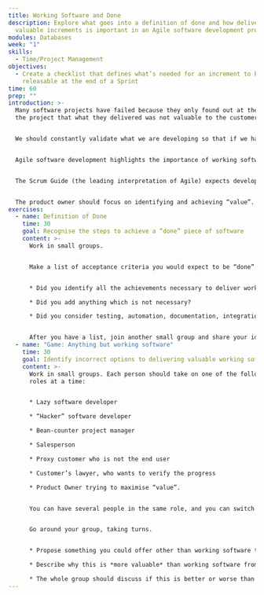```yaml
---
title: Working Software and Done
description: Explore what goes into a definition of done and how delivering
  valuable increments is important in an Agile software development project.
modules: Databases
week: "1"
skills:
  - Time/Project Management
objectives:
  - Create a checklist that defines what’s needed for an increment to be
    releasable at the end of a Sprint
time: 60
prep: ""
introduction: >-
  Many software projects have failed because they only found out at the end of
  the project that what they delivered was not valuable to the customers.


  We should constantly validate what we are developing so that if we have misunderstood expectations, we can resolve them earlier. And we can realise the value we deliver sooner rather than waiting for a risky “big bang” deployment.


  Agile software development highlights the importance of working software being more important than creating documentation, and that you can best measure the progress of a project by looking at how much software has been delivered and "done".


  The Scrum Guide (the leading interpretation of Agile) expects developers to agree on a Definition of Done, and to achieve “Done” for each item they work on in the backlog. This allows them to deliver an increment.


  The product owner should focus on identifying and achieving “value”.
exercises:
  - name: Definition of Done
    time: 30
    goal: Recognise the steps to achieve a “done” piece of software
    content: >-
      Work in small groups. 


      Make a list of acceptance criteria you would expect to be “done” for every software development user story (backlog item). You can refer to the Prep.


      * Did you identify all the achievements necessary to deliver working software to a customer?

      * Did you add anything which is not necessary?

      * Did you consider testing, automation, documentation, integration, coding style, acceptance, etc?


      After you have a list, join another small group and share your ideas with them. What did you miss out?
  - name: "Game: Anything but working software"
    time: 30
    goal: Identify incorrect options to delivering valuable working software
    content: >-
      Work in small groups. Each person should take on one of the following
      roles at a time:


      * Lazy software developer

      * “Hacker” software developer

      * Bean-counter project manager

      * Salesperson

      * Proxy customer who is not the end user

      * Customer’s lawyer, who wants to verify the progress

      * Product Owner trying to maximise “value”.


      You can have several people in the same role, and you can switch roles, so long as it’s clear what role you are playing at the time. Please caricature your role as a “Devil’s advocate”.


      Go around your group, taking turns.


      * Propose something you could offer other than working software that is valuable or convenient for your role. For example, a video demo of the software. Or a specification of the product you are going to build.

      * Describe why this is *more valuable* than working software from your point of view.

      * The whole group should discuss if this is better or worse than delivering valuable working software. Sometimes the answer will be “yes”.
---
```

